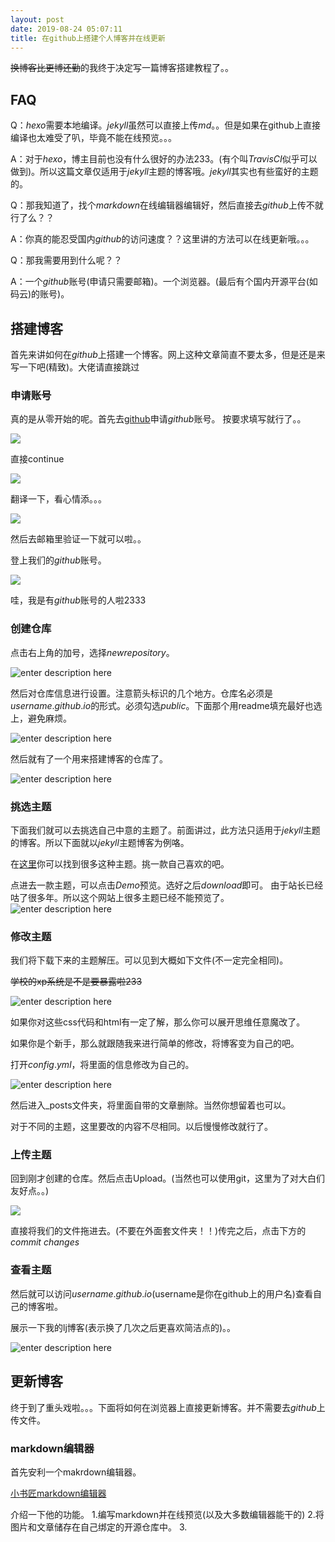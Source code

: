```yaml
---
layout: post
date: 2019-08-24 05:07:11
title: 在github上搭建个人博客并在线更新
---
```


~~换博客比更博还勤~~的我终于决定写一篇博客搭建教程了。。

## FAQ

Q：$hexo$需要本地编译。$jekyll$虽然可以直接上传$md$。。但是如果在github上直接编译也太难受了叭，毕竟不能在线预览。。。

A：对于$hexo$，博主目前也没有什么很好的办法233。(有个叫$Travis CI$似乎可以做到)。所以这篇文章仅适用于$jekyll$主题的博客哦。$jekyll$其实也有些蛮好的主题的。

Q：那我知道了，找个$markdown$在线编辑器编辑好，然后直接去$github$上传不就行了么？？

A：你真的能忍受国内$github$的访问速度？？这里讲的方法可以在线更新哦。。。

Q：那我需要用到什么呢？？

A：一个$github$账号(申请只需要邮箱)。一个浏览器。(最后有个国内开源平台(如码云)的账号)。

## 搭建博客

首先来讲如何在$github$上搭建一个博客。网上这种文章简直不要太多，但是还是来写一下吧(精致)。大佬请直接跳过

### 申请账号

真的是从零开始的呢。首先去[github](https://github.com)申请$github$账号。
按要求填写就行了。。

![](https://gitee.com/wxyww/picture/raw/master/小书匠/1566638993489.png)

直接continue

![](https://gitee.com/wxyww/picture/raw/master/小书匠/1566639027264.png)

翻译一下，看心情添。。。

![](https://gitee.com/wxyww/picture/raw/master/小书匠/1566639067975.png)

然后去邮箱里验证一下就可以啦。。

登上我们的$github$账号。

![](https://gitee.com/wxyww/picture/raw/master/小书匠/1566639275844.png)

哇，我是有$github$账号的人啦2333

### 创建仓库

点击右上角的加号，选择$newrepository$。

![enter description here](https://gitee.com/wxyww/picture/raw/master/小书匠/1566639334607.png)

然后对仓库信息进行设置。注意箭头标识的几个地方。仓库名必须是$username.github.io$的形式。必须勾选$public$。下面那个用readme填充最好也选上，避免麻烦。

![enter description here](https://gitee.com/wxyww/picture/raw/master/小书匠/1566639425791.png)

然后就有了一个用来搭建博客的仓库了。

![enter description here](https://gitee.com/wxyww/picture/raw/master/小书匠/1566639543660.png)

### 挑选主题

下面我们就可以去挑选自己中意的主题了。前面讲过，此方法只适用于$jekyll$主题的博客。所以下面就以$jekyll$主题博客为例咯。

在[这里](http://jekyllthemes.org)你可以找到很多这种主题。挑一款自己喜欢的吧。

点进去一款主题，可以点击$Demo$预览。选好之后$download$即可。
由于站长已经咕了很多年。所以这个网站上很多主题已经不能预览了。
![enter description here](https://gitee.com/wxyww/picture/raw/master/小书匠/1566639885245.png)

### 修改主题

我们将下载下来的主题解压。可以见到大概如下文件(不一定完全相同)。

~~学校的xp系统是不是要暴露啦233~~

![enter description here](https://gitee.com/wxyww/picture/raw/master/小书匠/1566639989343.png)

如果你对这些css代码和html有一定了解，那么你可以展开思维任意魔改了。

如果你是个新手，那么就跟随我来进行简单的修改，将博客变为自己的吧。

打开$config.yml$，将里面的信息修改为自己的。

![enter description here](https://gitee.com/wxyww/picture/raw/master/小书匠/1566640171263.png)

然后进入_posts文件夹，将里面自带的文章删除。当然你想留着也可以。

对于不同的主题，这里要改的内容不尽相同。以后慢慢修改就行了。

### 上传主题

回到刚才创建的仓库。然后点击Upload。(当然也可以使用git，这里为了对大白们友好点。。)

![](https://gitee.com/wxyww/picture/raw/master/小书匠/1566640430902.png)

直接将我们的文件拖进去。(不要在外面套文件夹！！)传完之后，点击下方的$commit\ changes$

### 查看主题

然后就可以访问$username.github.io$(username是你在github上的用户名)查看自己的博客啦。

展示一下我的lj博客(表示换了几次之后更喜欢简洁点的)。。

![enter description here](https://gitee.com/wxyww/picture/raw/master/小书匠/1566641237941.png)

## 更新博客

终于到了重头戏啦。。。下面将如何在浏览器上直接更新博客。并不需要去$github$上传文件。

### markdown编辑器

首先安利一个makrdown编辑器。

[小书匠markdown编辑器](http://markdown.xiaoshujiang.com)

介绍一下他的功能。
1.编写markdown并在线预览(以及大多数编辑器能干的)
2.将图片和文章储存在自己绑定的开源仓库中。
3.